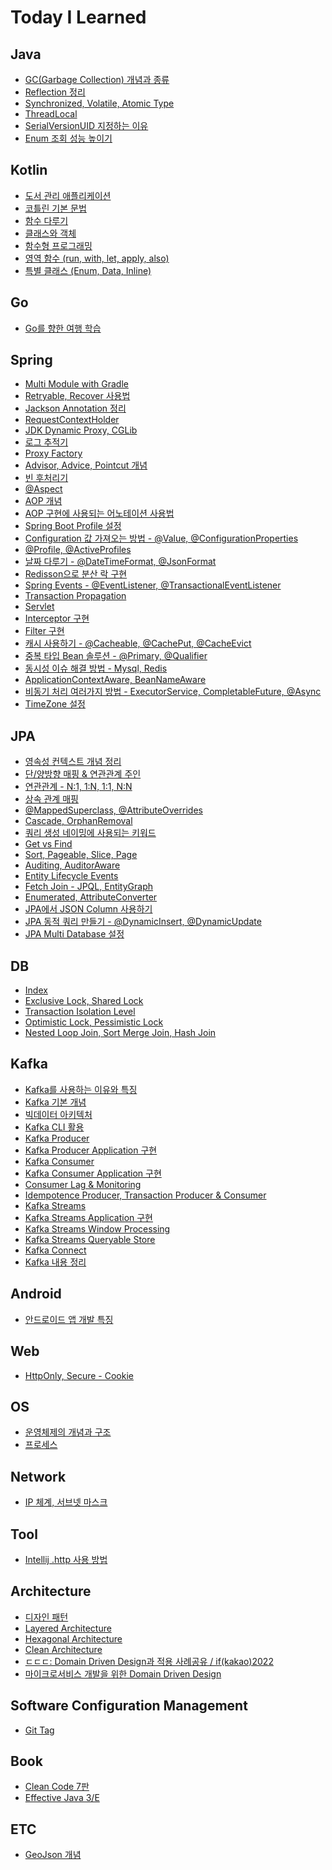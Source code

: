 # Today I Learned

## Java

- [GC(Garbage Collection) 개념과 종류][garbage-collection-type]
- [Reflection 정리][reflection]
- [Synchronized, Volatile, Atomic Type][synchronized-volatile-atomic]
- [ThreadLocal][threadlocal]
- [SerialVersionUID 지정하는 이유][serialVersionUID]
- [Enum 조회 성능 높이기][enum-stream-map]

## Kotlin

- [도서 관리 애플리케이션][kotlin-book-application-project]
- [코틀린 기본 문법][kotlin-basic]
- [함수 다루기][kotlin-function]
- [클래스와 객체][kotlin-class-object]
- [함수형 프로그래밍][kotlin-functional-programming]
- [영역 함수 (run, with, let, apply, also)][kotlin-scope-functions]
- [특별 클래스 (Enum, Data, Inline)][kotlin-special-class]

## Go

- [Go를 향한 여행 학습][a-tour-of-go]

## Spring

- [Multi Module with Gradle][multi-module-with-gradle]
- [Retryable, Recover 사용법][retryable-recover-basic]
- [Jackson Annotation 정리][jackson-annotation]
- [RequestContextHolder][requestcontextholder]
- [JDK Dynamic Proxy, CGLib][jdk-dynamic-proxy-cglib]
- [로그 추적기][log-trace]
- [Proxy Factory][proxy-factory]
- [Advisor, Advice, Pointcut 개념][advisor-advice-pointcut]
- [빈 후처리기][bean-post-processor]
- [@Aspect][aspect]
- [AOP 개념][aop-concept]
- [AOP 구현에 사용되는 어노테이션 사용법][aop-annotations]
- [Spring Boot Profile 설정][profile-config]
- [Configuration 값 가져오는 방법 - @Value, @ConfigurationProperties][property-config]
- [@Profile, @ActiveProfiles][profile-activeprofiles]
- [날짜 다루기 - @DateTimeFormat, @JsonFormat][datetimeformat-jsonformat]
- [Redisson으로 분산 락 구현][redisson]
- [Spring Events - @EventListener, @TransactionalEventListener][spring-events]
- [Transaction Propagation][transaction-propagation]
- [Servlet][servlet-basic]
- [Interceptor 구현][interceptor]
- [Filter 구현][filter]
- [캐시 사용하기 - @Cacheable, @CachePut, @CacheEvict][cacheable-cacheput-cacheevict]
- [중복 타입 Bean 솔루션 - @Primary, @Qualifier][duplicate-bean-primary-qualifier]
- [동시성 이슈 해결 방법 - Mysql, Redis][concurrency-issue-mysql-redis]
- [ApplicationContextAware, BeanNameAware][application-context-bean-name-aware]
- [비동기 처리 여러가지 방법 - ExecutorService, CompletableFuture, @Async][many-async-methods]
- [TimeZone 설정][spring-timezone-config]

## JPA

- [영속성 컨텍스트 개념 정리][persistence-context]
- [단/양방향 매핑 & 연관관계 주인][directional-association-mapping]
- [연관관계 - N:1, 1:N, 1:1, N:N][association-mapping-type]
- [상속 관계 매핑][inheritance-mapping]
- [@MappedSuperclass, @AttributeOverrides][mapped-superclass-mapping]
- [Cascade, OrphanRemoval][cascade-orphanremoval]
- [쿼리 생성 네이밍에 사용되는 키워드][query-creation]
- [Get vs Find][get-find]
- [Sort, Pageable, Slice, Page][sort-pageable-slice-page]
- [Auditing, AuditorAware][auditing-auditoraware]
- [Entity Lifecycle Events][entity-lifecycle-events]
- [Fetch Join - JPQL, EntityGraph][fetch-join-jpql-entitygraph]
- [Enumerated, AttributeConverter][enumerated-attributeconverter]
- [JPA에서 JSON Column 사용하기][jpa-json-column]
- [JPA 동적 쿼리 만들기 - @DynamicInsert, @DynamicUpdate][dynamicinsert-dynamicupdate]
- [JPA Multi Database 설정][jpa-multi-database]

## DB

- [Index][index]
- [Exclusive Lock, Shared Lock][exclusive-shared-lock]
- [Transaction Isolation Level][transaction-isolation-level]
- [Optimistic Lock, Pessimistic Lock][optimistic-pessimistic-lock]
- [Nested Loop Join, Sort Merge Join, Hash Join][nl-sort-merge-hash-join]

## Kafka

- [Kafka를 사용하는 이유와 특징][why-use-kafka]
- [Kafka 기본 개념][kafka-basic]
- [빅데이터 아키텍처][kafka-architecture]
- [Kafka CLI 활용][kafka-cli-command]
- [Kafka Producer][kafka-producer]
- [Kafka Producer Application 구현][kafka-producer-application]
- [Kafka Consumer][kafka-consumer]
- [Kafka Consumer Application 구현][kafka-consumer-application]
- [Consumer Lag & Monitoring][kafka-consumer-lag-monitoring]
- [Idempotence Producer, Transaction Producer & Consumer][kakfa-idempotence-transaction]
- [Kafka Streams][kafka-streams]
- [Kafka Streams Application 구현][kafka-streams-application]
- [Kafka Streams Window Processing][kafka-streams-window-processing]
- [Kafka Streams Queryable Store][kafka-streams-queryable-store]
- [Kafka Connect][kafka-connect]
- [Kafka 내용 정리][kafka-abridgement]

## Android

- [안드로이드 앱 개발 특징][android-basic]

## Web

- [HttpOnly, Secure - Cookie][cookie-httponly-secure]

## OS

- [운영체제의 개념과 구조][os-basic]
- [프로세스][process-basic]

## Network

- [IP 체계, 서브넷 마스크][ip-class-subnetmask]

## Tool

- [Intellij .http 사용 방법][intellij-http-request]

## Architecture

- [디자인 패턴][design_patterns]
- [Layered Architecture][layered-architecture]
- [Hexagonal Architecture][hexagonal-architecture]
- [Clean Architecture][clean-architecture]
- [ㄷㄷㄷ: Domain Driven Design과 적용 사례공유 / if(kakao)2022][ddd-kakao2022]
- [마이크로서비스 개발을 위한 Domain Driven Design][ddd-pivotal]

## Software Configuration Management

- [Git Tag][git-tag]

## Book

- [Clean Code 7판][clean-code-7]
- [Effective Java 3/E][effective-java]

## ETC

- [GeoJson 개념][geojson]

[java]: ./java
[garbage-collection-type]: ./java/garbage-collection-type.md
[reflection]: ./java/reflection.md
[synchronized-volatile-atomic]: ./java/synchronized-volatile-atomic.md
[threadlocal]: ./java/threadlocal.md
[jdk-dynamic-proxy-cglib]: ./java/jdk-dynamic-proxy-cglib.md
[serialVersionUID]: ./java/serialVersionUID.md
[enum-stream-map]: ./java/enum-stream-map.md

[kotlin]: ./kotlin
[kotlin-basic]: ./kotlin/kotlin-basic.md
[kotlin-function]: ./kotlin/kotlin-function.md
[kotlin-class-object]: ./kotlin/kotlin-class-object.md
[kotlin-functional-programming]: ./kotlin/kotlin-functional-programming.md
[kotlin-scope-functions]: ./kotlin/kotlin-scope-functions.md
[kotlin-special-class]: ./kotlin/kotlin-special-class.md
[kotlin-book-application-project]: https://github.com/TIL-Repo/book-management-application

[go]: ./go
[a-tour-of-go]: https://github.com/mangchhe/a-tour-of-go

[spring]: ./spring
[multi-module-with-gradle]: ./spring/multi-module-with-gradle.md 
[retryable-recover-basic]: ./spring/retryable-recover-basic.md
[jackson-annotation]: ./spring/jackson-annotation.md
[requestcontextholder]: ./spring/requestcontextholder.md
[log-trace]: ./spring/log-trace.md
[proxy-factory]: ./spring/proxy-factory.md
[advisor-advice-pointcut]: ./spring/advisor-advice-pointcut.md
[bean-post-processor]: ./spring/bean-post-processor.md
[aspect]: ./spring/aspect.md
[aop-concept]: ./spring/aop-concept.md
[aop-annotations]: ./spring/aop-annotations.md
[profile-config]: ./spring/profile-config.md
[property-config]: ./spring/property-config.md
[profile-activeprofiles]: ./spring/profile-activeprofiles.md
[datetimeformat-jsonformat]: ./spring/datetimeformat-jsonformat.md
[redisson]: https://github.com/TIL-Repo/redisson-study
[spring-events]: https://github.com/TIL-Repo/spring-study/tree/main/EventListener
[transaction-propagation]: ./spring/transaction-propagation.md
[servlet-basic]: ./spring/servlet-basic.md
[interceptor]: https://mangchhe.github.io/springboot/2021/12/08/SpringBootInterceptor
[filter]: https://mangchhe.github.io/springboot/2021/12/02/SpringBootFilter
[cacheable-cacheput-cacheevict]: https://mangchhe.github.io/springboot/2021/09/15/SpringBootCache
[duplicate-bean-primary-qualifier]: ./spring/duplicate-bean-primary-qualifier.md
[concurrency-issue-mysql-redis]: ./spring/concurrency-issue-mysql-redis.md
[application-context-bean-name-aware]: ./spring/application-context-bean-name-aware.md
[many-async-methods]: https://github.com/TIL-Repo/spring-study/tree/main/Async
[spring-timezone-config]: ./spring/spring-timezone-config.md

[jpa]: ./jpa
[persistence-context]: ./jpa/persistence-context.md
[directional-association-mapping]: ./jpa/directional-association-mapping.md
[association-mapping-type]: ./jpa/association-mapping-type.md
[inheritance-mapping]: ./jpa/inheritance-mapping.md
[mapped-superclass-mapping]: ./jpa/mapped-superclass-mapping.md
[cascade-orphanremoval]: ./jpa/cascade-orphanremoval.md
[query-creation]: ./jpa/query-creation.md
[get-find]: ./jpa/get-find.md
[sort-pageable-slice-page]: ./jpa/sort-pageable-slice-page.md
[auditing-auditoraware]: ./jpa/auditing-auditoraware.md
[entity-lifecycle-events]: ./jpa/entity-lifecycle-events.md
[fetch-join-jpql-entitygraph]: ./jpa/fetch-join-jpql-entitygraph.md
[enumerated-attributeconverter]: ./jpa/enumerated-attributeconverter.md
[jpa-json-column]: ./spring/jpa-json-column.md
[dynamicinsert-dynamicupdate]: https://mangchhe.github.io/jpa/2021/09/06/EntityDynamicQuery
[jpa-multi-database]: ./jpa/jpa-multi-database.md

[db]: ./database
[index]: ./database/index.md
[exclusive-shared-lock]: ./database/exclusive-shared-lock.md
[transaction-isolation-level]: ./database/transaction-isolation-level.md
[optimistic-pessimistic-lock]: ./database/optimistic-pessimistic-lock.md
[nl-sort-merge-hash-join]: ./database/nl-sort-merge-hash-join.md

[kafka]: ./kafka
[why-use-kafka]: ./kafka/why-use-kafka.md
[kafka-basic]: https://github.com/mangchhe/_TIL/blob/main/kafka/kafka-basic.md
[kafka-architecture]: https://github.com/mangchhe/_TIL/blob/main/kafka/kafka-architecture.md
[kafka-cli-command]: https://github.com/mangchhe/_TIL/blob/main/kafka/kafka-cli-command.md
[kafka-producer]: https://github.com/mangchhe/_TIL/blob/main/kafka/kafka-producer.md
[kafka-producer-application]: https://github.com/mangchhe/_TIL/blob/main/kafka/kafka-producer-application.md
[kafka-consumer]: https://github.com/mangchhe/_TIL/blob/main/kafka/kafka-consumer.md
[kafka-consumer-application]: https://github.com/mangchhe/_TIL/blob/main/kafka/kafka-consumer-application.md
[kafka-consumer-lag-monitoring]: https://github.com/mangchhe/_TIL/blob/main/kafka/kafka-consumer-lag-monitoring.md
[kakfa-idempotence-transaction]: https://github.com/mangchhe/_TIL/blob/main/kafka/kakfa-idempotence-transaction.md
[kafka-streams]: https://github.com/mangchhe/_TIL/blob/main/kafka/kafka-streams.md
[kafka-streams-application]: https://github.com/mangchhe/_TIL/blob/main/kafka/kafka-streams-application.md
[kafka-streams-window-processing]: https://github.com/mangchhe/_TIL/blob/main/kafka/kafka-streams-window-processing.md
[kafka-streams-queryable-store]: https://github.com/mangchhe/_TIL/blob/main/kafka/kafka-streams-queryable-store.md
[kafka-connect]: https://github.com/mangchhe/_TIL/blob/main/kafka/kafka-connect.md
[kafka-abridgement]: https://github.com/mangchhe/_TIL/blob/main/kafka/kafka-abridgement.md

[android]: ./android
[android-basic]: ./android/android-basic.md

[web]: ./web
[cookie-httponly-secure]: ./web/cookie-httponly-secure.md

[os]: ./os
[os-basic]: ./os/os-basic.md
[process-basic]: ./os/process-basic.md

[network]: ./network
[ip-class-subnetmask]: ./network/ip-class-subnetmask.md

[tool]: ./tool
[intellij-http-request]: ./tool/intellij-http-request.md

[architecture]: ./architecture
[design_patterns]: https://github.com/mangchhe/design_patterns
[layered-architecture]: ./architecture/layered-architecture.md
[hexagonal-architecture]: ./architecture/hexagonal-architecture.md
[clean-architecture]: ./architecture/clean-architecture.md
[ddd-kakao2022]: ./architecture/ddd-kakao2022.md
[ddd-pivotal]: ./architecture/ddd-pivotal.md

[scm]: ./scm
[git-tag]: ./scm/git-tag.md

[book]: ./book
[clean-code-7]: https://github.com/BookBundle/book-cleancode
[effective-java]: https://github.com/BookBundle/book-effective-java

[etc]: ./etc
[geojson]: https://github.com/mangchhe/mapbox-sample
